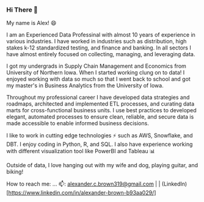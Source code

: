 ### Hi There 👋

My name is Alex! 😄

I am an Experienced Data Professinal with almost 10 years of experience in various industries. I have worked in industries such as distribution, high stakes k-12 standardized testing, and finance and banking. In all sectors I have almost entirely focused on collecting, managing, and leveraging data.

I got my undergrads in Supply Chain Management and Economics from University of Northern Iowa. When I started working clung on to data! I enjoyed working with data so much so that I went back to school and got my master's in Business Analytics from the University of Iowa.

Throughout my professional career I have developed data strategies and roadmaps, architected and implemented ETL processes, and curating data marts for cross-functional business units. I use best practices to developed elegant, automated processes to ensure clean, reliable, and secure data is made accessible to enable informed business decisions.

I like to work in cutting edge technologies ⚡ such as AWS, Snowflake, and DBT. I enjoy coding in Python, R, and SQL. I also have experience working with different visualization tool like PowerBI and Tableau :bar_chart:

Outside of data, I love hanging out with my wife and dog, playing guitar, and biking!

How to reach me: … 📫: alexander.c.brown319@gmail.com | 
 | 
(LinkedIn)[https://www.linkedin.com/in/alexander-brown-b93aa029/]
